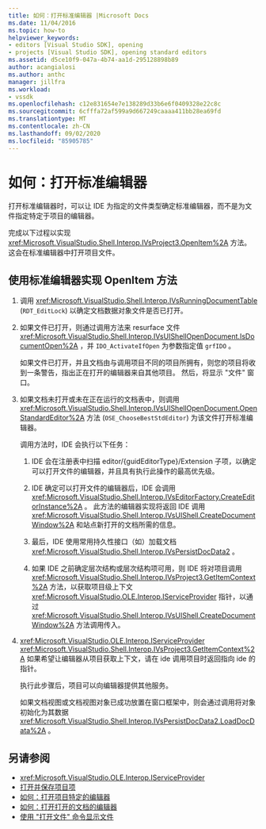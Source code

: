 ```yaml
---
title: 如何：打开标准编辑器 |Microsoft Docs
ms.date: 11/04/2016
ms.topic: how-to
helpviewer_keywords:
- editors [Visual Studio SDK], opening
- projects [Visual Studio SDK], opening standard editors
ms.assetid: d5ce10f9-047a-4b74-aa1d-295128898b89
author: acangialosi
ms.author: anthc
manager: jillfra
ms.workload:
- vssdk
ms.openlocfilehash: c12e831654e7e138289d33b6e6f0409328e22c8c
ms.sourcegitcommit: 6cfffa72af599a9d667249caaaa411bb28ea69fd
ms.translationtype: MT
ms.contentlocale: zh-CN
ms.lasthandoff: 09/02/2020
ms.locfileid: "85905785"
---
```

# <a name="how-to-open-standard-editors"></a>如何：打开标准编辑器
打开标准编辑器时，可以让 IDE 为指定的文件类型确定标准编辑器，而不是为文件指定特定于项目的编辑器。

 完成以下过程以实现 <xref:Microsoft.VisualStudio.Shell.Interop.IVsProject3.OpenItem%2A> 方法。 这会在标准编辑器中打开项目文件。

## <a name="to-implement-the-openitem-method-with-a-standard-editor"></a>使用标准编辑器实现 OpenItem 方法

1. 调用 <xref:Microsoft.VisualStudio.Shell.Interop.IVsRunningDocumentTable> (`RDT_EditLock`) 以确定文档数据对象文件是否已打开。

2. 如果文件已打开，则通过调用方法来 resurface 文件 <xref:Microsoft.VisualStudio.Shell.Interop.IVsUIShellOpenDocument.IsDocumentOpen%2A> ，并 `IDO_ActivateIfOpen` 为参数指定值 `grfIDO` 。

     如果文件已打开，并且文档由与调用项目不同的项目所拥有，则您的项目将收到一条警告，指出正在打开的编辑器来自其他项目。 然后，将显示 "文件" 窗口。

3. 如果文档未打开或未在正在运行的文档表中，则调用 <xref:Microsoft.VisualStudio.Shell.Interop.IVsUIShellOpenDocument.OpenStandardEditor%2A> 方法 (`OSE_ChooseBestStdEditor`) 为该文件打开标准编辑器。

     调用方法时，IDE 会执行以下任务：

    1. IDE 会在注册表中扫描 editor/{guidEditorType}/Extension 子项，以确定可以打开文件的编辑器，并且具有执行此操作的最高优先级。

    2. IDE 确定可以打开文件的编辑器后，IDE 会调用 <xref:Microsoft.VisualStudio.Shell.Interop.IVsEditorFactory.CreateEditorInstance%2A> 。 此方法的编辑器实现将返回 IDE 调用 <xref:Microsoft.VisualStudio.Shell.Interop.IVsUIShell.CreateDocumentWindow%2A> 和站点新打开的文档所需的信息。

    3. 最后，IDE 使用常用持久性接口（如）加载文档 <xref:Microsoft.VisualStudio.Shell.Interop.IVsPersistDocData2> 。

    4. 如果 IDE 之前确定层次结构或层次结构项可用，则 IDE 将对项目调用 <xref:Microsoft.VisualStudio.Shell.Interop.IVsProject3.GetItemContext%2A> 方法，以获取项目级上下文 <xref:Microsoft.VisualStudio.OLE.Interop.IServiceProvider> 指针，以通过 <xref:Microsoft.VisualStudio.Shell.Interop.IVsUIShell.CreateDocumentWindow%2A> 方法调用传入。

4. <xref:Microsoft.VisualStudio.OLE.Interop.IServiceProvider> <xref:Microsoft.VisualStudio.Shell.Interop.IVsProject3.GetItemContext%2A> 如果希望让编辑器从项目获取上下文，请在 ide 调用项目时返回指向 ide 的指针。

     执行此步骤后，项目可以向编辑器提供其他服务。

     如果文档视图或文档视图对象已成功放置在窗口框架中，则会通过调用将对象初始化为其数据 <xref:Microsoft.VisualStudio.Shell.Interop.IVsPersistDocData2.LoadDocData%2A> 。

## <a name="see-also"></a>另请参阅
- <xref:Microsoft.VisualStudio.OLE.Interop.IServiceProvider>
- [打开并保存项目项](../extensibility/internals/opening-and-saving-project-items.md)
- [如何：打开项目特定的编辑器](../extensibility/how-to-open-project-specific-editors.md)
- [如何：打开打开的文档的编辑器](../extensibility/how-to-open-editors-for-open-documents.md)
- [使用 "打开文件" 命令显示文件](../extensibility/internals/displaying-files-by-using-the-open-file-command.md)

